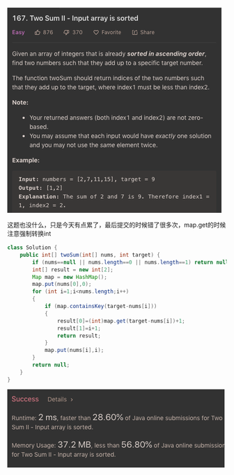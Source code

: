![GitHub Logo](/image/167.1.png)

这题也没什么，只是今天有点累了，最后提交的时候错了很多次，map.get的时候注意强制转换int

```java
class Solution {
    public int[] twoSum(int[] nums, int target) {
        if (nums==null || nums.length==0 || nums.length==1) return null;
        int[] result = new int[2];
        Map map = new HashMap();
        map.put(nums[0],0);
        for (int i=1;i<nums.length;i++)
        {
            if (map.containsKey(target-nums[i]))
            {
                result[0]=(int)map.get(target-nums[i])+1;
                result[1]=i+1;
                return result;
            }
            map.put(nums[i],i);
        }
        return null;
    }
}
```

![GitHub Logo](/image/167.png)